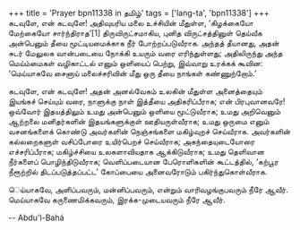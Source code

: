 +++
title = 'Prayer bpn11338 in தமிழ்'
tags = ['lang-ta', 'bpn11338']
+++
கடவுளே, என் கடவுளே! அதிவுயரிய மலை உச்சியின் மீதுள்ள,  ‘கிழக்கையோ மேற்கையோ சார்ந்திராத’[1] திருவிருட்சமாகிய, புனித விருட்சத்தினுள் தெய்வீக அன்பெனும் தீயை மூட்டியமைக்காக நீர் போற்றப்படுவீராக.  அந்தத் தீயானது, அதன் சுடர் மேலுலக வான்படையை நோக்கி  உயரும் வரை எரிந்துள்ளது; அதிலிருந்து அந்த மெய்ம்மைகள் வழிகாட்டல் எனும் ஒளியைப் பெற்று, இவ்வாறு உரக்கக் கூவின: ‘மெய்யாகவே சைனாய் மலைச்சரிவின் மீது ஒரு தீயை நாங்கள் கண்ணுற்றோம்.’

கடவுளே, என் கடவுளே! அதன் அனல்வேகம் உலகின் மீதுள்ள அனைத்தையும் இயங்கச் செய்யும் வரை, நாளுக்கு நாள் இத்தீயை அதிகரிப்பீராக; என் பிரபுவானவரே! ஒவ்வோர்  இதயத்திலும் உமது  அன்பெனும் ஒளியை மூட்டுவீராக; உமது அறிவெனும் ஆற்றலை மனிதர்களின் இதயங்களுக்குள் ஊதியருள்வீராக; உமது ஒருமை எனும் வசனங்களைக் கொண்டு அவர்களின் நெஞ்சங்களை மகிழ்வுறச் செய்வீராக.  அவர்களின் கல்லறைகளுள் வசிப்போரை உயிர்பெறச் செய்வீராக; அகந்தையுடையோரை எச்சரிப்பீராக; மகிழ்ச்சியை உலகளாவியதாக ஆக்கிடுவீராக; உமது தெளிவான நீர்களைப் பொழிந்திடுவீராக; வெளிப்படையான பேரொளிகளின் கூட்டத்தில், ‘கற்பூர நீரூற்றில் திடப்படுத்தப்பட்ட’ கோப்பையை அனைவரோடும் பகிர்ந்துகொள்வீராக.

ெய்யாகவே, அளிப்பவரும், மன்னிப்பவரும், என்றும் வாரிவழங்குபவரும் நீரே ஆவீர். மெய்யாகவே கருணைமிக்கவரும், இரக்க-முடையவரும் நீரே ஆவீர்.

-- Abdu'l-Bahá
